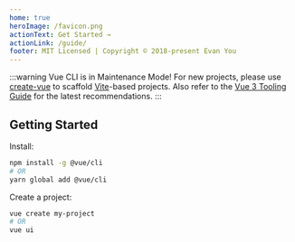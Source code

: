 ```yaml
---
home: true
heroImage: /favicon.png
actionText: Get Started →
actionLink: /guide/
footer: MIT Licensed | Copyright © 2018-present Evan You
---
```


:::warning Vue CLI is in Maintenance Mode!
For new projects, please use [create-vue](https://github.com/vuejs/create-vue) to scaffold [Vite](https://vitejs.dev/)-based projects. Also refer to the [Vue 3 Tooling Guide](https://vuejs.org/guide/scaling-up/tooling.html) for the latest recommendations.
:::

## Getting Started

Install:

```bash
npm install -g @vue/cli
# OR
yarn global add @vue/cli
```

Create a project:

```bash
vue create my-project
# OR
vue ui
```